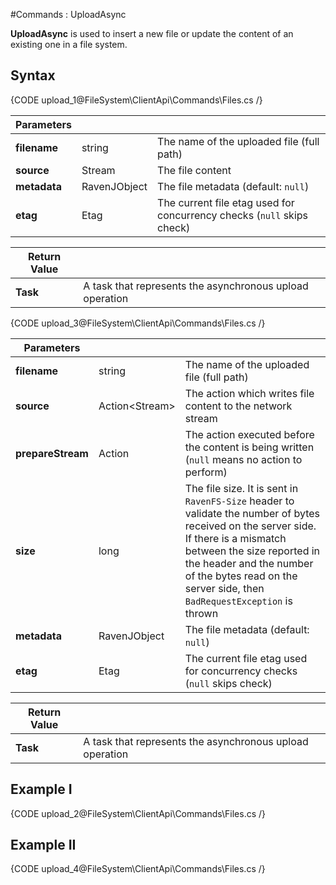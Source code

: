 #Commands : UploadAsync

**UploadAsync** is used to insert a new file or update the content of an existing one in a file system.

## Syntax

{CODE upload_1@FileSystem\ClientApi\Commands\Files.cs /}

| Parameters | | |
| ------------- | ------------- | ----- |
| **filename** | string | The name of the uploaded file (full path) |
| **source** | Stream | The file content |
| **metadata** | RavenJObject | The file metadata (default: `null`) |
| **etag** | Etag | The current file etag used for concurrency checks (`null` skips check) |

| Return Value | |
| ------------- | ------------- |
| **Task** | A task that represents the asynchronous upload operation |

{CODE upload_3@FileSystem\ClientApi\Commands\Files.cs /}

| Parameters | | |
| ------------- | ------------- | ----- |
| **filename** | string | The name of the uploaded file (full path) |
| **source** | Action&lt;Stream&gt; | The action which writes file content to the network stream |
| **prepareStream** | Action | The action executed before the content is being written (`null` means no action to perform) |
| **size** | long | The file size. It is sent in `RavenFS-Size` header to validate the number of bytes received on the server side. If there is a mismatch between the size reported in the header and the number of the bytes read on the server side, then `BadRequestException` is thrown |
| **metadata** | RavenJObject | The file metadata (default: `null`) |
| **etag** | Etag | The current file etag used for concurrency checks (`null` skips check) |

| Return Value | |
| ------------- | ------------- |
| **Task** | A task that represents the asynchronous upload operation |

## Example I

{CODE upload_2@FileSystem\ClientApi\Commands\Files.cs /}

## Example II

{CODE upload_4@FileSystem\ClientApi\Commands\Files.cs /}
